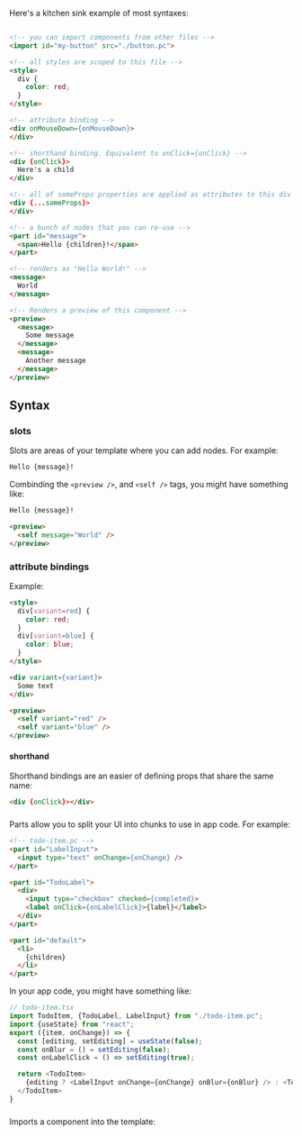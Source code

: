 Here's a kitchen sink example of most syntaxes:

```html

<!-- you can import components from other files -->
<import id="my-button" src="./button.pc">

<!-- all styles are scoped to this file -->
<style>
  div {
    color: red;
  }
</style>

<!-- attribute binding -->
<div onMouseDown={onMouseDown}>
</div>

<!-- shorthand binding. Equivalent to onClick={onClick} -->
<div {onClick}>
  Here's a child
</div>

<!-- all of someProps properties are applied as attributes to this div -->
<div {...someProps}>
</div>

<!-- a bunch of nodes that you can re-use -->
<part id="message">
  <span>Hello {children}!</span>
</part>

<!-- renders as "Hello World!" -->
<message>
  World
</message>

<!-- Renders a preview of this component -->
<preview>
  <message>
    Some message
  </message>
  <message>
    Another message
  </message>
</preview>
```

## Syntax

### slots

Slots are areas of your template where you can add nodes. For example:

```html
Hello {message}!
```

Combinding the `<preview />`, and `<self />` tags, you might have something like:

```html
Hello {message}!

<preview>
  <self message="World" />
</preview>
```

### attribute bindings

Example:

```html
<style>
  div[variant=red] {
    color: red;
  }
  div[variant=blue] {
    color: blue;
  }
</style>

<div variant={variant}> 
  Some text
</div>

<preview>
  <self variant="red" />
  <self variant="blue" />
</preview>
```

<!-- #### spreads -->
#### shorthand

Shorthand bindings are an easier of defining props that share the same name:

```html
<div {onClick}></div>
```

### <part />

Parts allow you to split your UI into chunks to use in app code. For example:

```html
<!-- todo-item.pc -->
<part id="LabelInput">
  <input type="text" onChange={onChange} />
</part>

<part id="TodoLabel">
  <div>
    <input type="checkbox" checked={completed}>
    <label onClick={onLabelClick}>{label}</label>
  </div>
</part>

<part id="default">
  <li>
    {children}
  </li>
</part>
```

In your app code, you might have something like:

```javascript
// todo-item.tsx
import TodoItem, {TodoLabel, LabelInput} from "./todo-item.pc";
import {useState} from "react";
export ({item, onChange}) => {
  const [editing, setEditing] = useState(false);
  const onBlur = () = setEditing(false);
  const onLabelClick = () => setEditing(true);

  return <TodoItem>
    {editing ? <LabelInput onChange={onChange} onBlur={onBlur} /> : <TodoLabel onLabelClick={onLabelClick} label={label} completed={item.completed} />}
  </TodoItem>
}
```

### <import />

Imports a component into the template:


### <preview />


### <self />